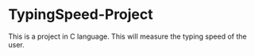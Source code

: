 # TypingSpeed-Project
This is a project in C language. This will measure the typing speed of the user.
